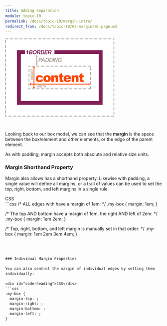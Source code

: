 ```yaml
---
title: Adding Separation
module: topic-10
permalink: /docs/topic-10/margin-intro/
redirect_from: /docs/topic-10/05-margin/01-page.md
---
```


<div class="divider-heading"></div>

<img src="../img/box-model-margin.gif" alt="showing margins on all sides" style="width: 350px; margin: 0 auto 30px;" />

Looking back to our box model, we can see that the **margin** is the space between the box/element and _other_ elements, or the edge of the parent element.

As with padding, margin accepts both absolute and relative size units.

### Margin Shorthand Property
Margin also allows has a shorthand property. Likewise with padding, a single value will define all margins, or a trail of values can be used to set the top, right, bottom, and left margins in a single rule.

<div id="code-heading">CSS</div>
```css
/* ALL edges with have a margin of 1em: */
.my-box {
  margin: 1em;
}

/* The top AND bottom have a margin of 1em, the right AND left of 2em: */
.my-box {
  margin: 1em 2em;
}

/* Top, right, bottom, and left margin is manually set in that order: */
.my-box {
  margin: 1em 2em 3em 4em;
}
```



### Individual Margin Properties

You can also control the margin of individual edges by setting them individually:

<div id="code-heading">CSS</div>
```css
.my-box {
  margin-top: ;
  margin-right: ;
  margin-bottom: ;
  margin-left: ;
}
```
